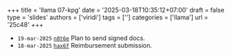 +++
title = 'llama 07-kpg'
date = '2025-03-18T10:35:12+07:00'
draft = false
type = 'slides'
authors = ['viridi']
tags = ['']
categories = ['llama']
url = '25c48'
+++

+ `19-mar-2025` [`n8t6e`](https://osf.io/n8t6e) Plan to send signed docs.
+ `18-mar-2025` [`hax6f`](https://osf.io/hax6f) Reimbursement submission.
